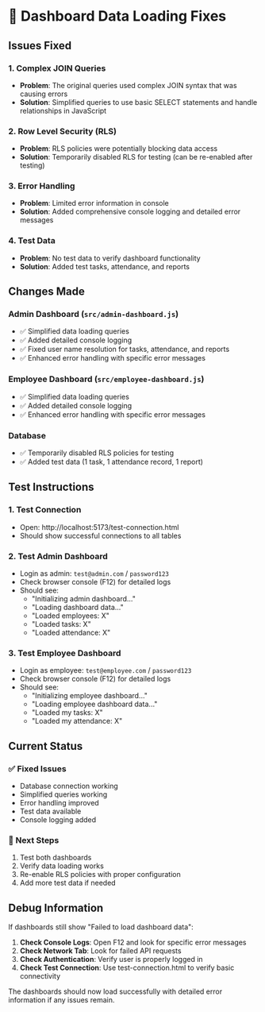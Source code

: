 # 🔧 Dashboard Data Loading Fixes

## Issues Fixed

### 1. **Complex JOIN Queries**
- **Problem**: The original queries used complex JOIN syntax that was causing errors
- **Solution**: Simplified queries to use basic SELECT statements and handle relationships in JavaScript

### 2. **Row Level Security (RLS)**
- **Problem**: RLS policies were potentially blocking data access
- **Solution**: Temporarily disabled RLS for testing (can be re-enabled after testing)

### 3. **Error Handling**
- **Problem**: Limited error information in console
- **Solution**: Added comprehensive console logging and detailed error messages

### 4. **Test Data**
- **Problem**: No test data to verify dashboard functionality
- **Solution**: Added test tasks, attendance, and reports

## Changes Made

### Admin Dashboard (`src/admin-dashboard.js`)
- ✅ Simplified data loading queries
- ✅ Added detailed console logging
- ✅ Fixed user name resolution for tasks, attendance, and reports
- ✅ Enhanced error handling with specific error messages

### Employee Dashboard (`src/employee-dashboard.js`)
- ✅ Simplified data loading queries
- ✅ Added detailed console logging
- ✅ Enhanced error handling with specific error messages

### Database
- ✅ Temporarily disabled RLS policies for testing
- ✅ Added test data (1 task, 1 attendance record, 1 report)

## Test Instructions

### 1. **Test Connection**
- Open: http://localhost:5173/test-connection.html
- Should show successful connections to all tables

### 2. **Test Admin Dashboard**
- Login as admin: `test@admin.com` / `password123`
- Check browser console (F12) for detailed logs
- Should see:
  - "Initializing admin dashboard..."
  - "Loading dashboard data..."
  - "Loaded employees: X"
  - "Loaded tasks: X"
  - "Loaded attendance: X"

### 3. **Test Employee Dashboard**
- Login as employee: `test@employee.com` / `password123`
- Check browser console (F12) for detailed logs
- Should see:
  - "Initializing employee dashboard..."
  - "Loading employee dashboard data..."
  - "Loaded my tasks: X"
  - "Loaded my attendance: X"

## Current Status

### ✅ Fixed Issues
- Database connection working
- Simplified queries working
- Error handling improved
- Test data available
- Console logging added

### 🔄 Next Steps
1. Test both dashboards
2. Verify data loading works
3. Re-enable RLS policies with proper configuration
4. Add more test data if needed

## Debug Information

If dashboards still show "Failed to load dashboard data":

1. **Check Console Logs**: Open F12 and look for specific error messages
2. **Check Network Tab**: Look for failed API requests
3. **Check Authentication**: Verify user is properly logged in
4. **Check Test Connection**: Use test-connection.html to verify basic connectivity

The dashboards should now load successfully with detailed error information if any issues remain.
